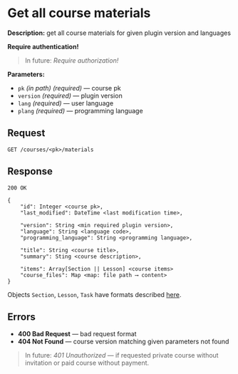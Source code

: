 # Get all course materials

**Description:** 
get all course materials for given plugin version and languages

**Require authentication!**

> In future: *Require authorization!*

**Parameters:**

* `pk` *(in path)* *(required)* — course pk
* `version` *(required)* — plugin version
* `lang` *(required)* — user language
* `plang` *(required)* — programming language


## Request

```
GET /courses/<pk>/materials
```

## Response

```
200 OK

{
    "id": Integer <course pk>,
    "last_modified": DateTime <last modification time>,

    "version": String <min required plugin version>,
    "language": String <language code>,
    "programming_language": String <programming language>,

    "title": String <course title>,
    "summary": Sting <course description>,

    "items": Array[Section || Lesson] <course items>
    "course_files": Map <map: file path ⟶ content>
}
```

Objects `Section`, `Lesson`, `Task` have formats described [here](formats.md).



## Errors

* **400 Bad Request** — bad request format
* **404 Not Found** — course version matching given parameters not found


> In future: *401 Unauthorized* — if requested private course without
> invitation or paid course without payment. 
